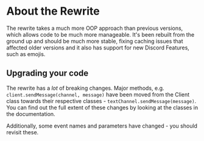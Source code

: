 # About the Rewrite
The rewrite takes a much more OOP approach than previous versions, which allows code to be much more manageable.
It's been rebuilt from the ground up and should be much more stable, fixing caching issues that affected
older versions and it also has support for new Discord Features, such as emojis.

## Upgrading your code
The rewrite has a _lot_ of breaking changes. Major methods, e.g. `client.sendMessage(channel, message)` have been moved
from the Client class towards their respective classes - `textChannel.sendMessage(message)`. You can find out the full
extent of these changes by looking at the classes in the documentation.

Additionally, some event names and parameters have changed - you should revisit these.
